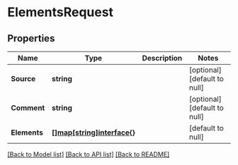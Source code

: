 # ElementsRequest

## Properties
Name | Type | Description | Notes
------------ | ------------- | ------------- | -------------
**Source** | **string** |  | [optional] [default to null]
**Comment** | **string** |  | [optional] [default to null]
**Elements** | [**[]map[string]interface{}**](map.md) |  | [default to null]

[[Back to Model list]](../README.md#documentation-for-models) [[Back to API list]](../README.md#documentation-for-api-endpoints) [[Back to README]](../README.md)

